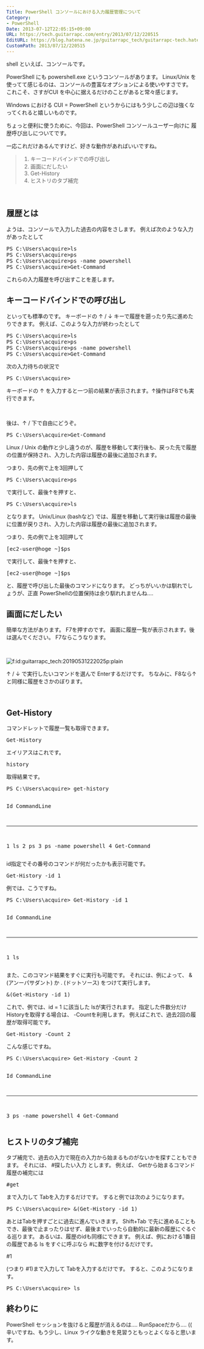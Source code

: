 ```yaml
---
Title: PowerShell コンソールにおける入力履歴管理について
Category:
- PowerShell
Date: 2013-07-12T22:05:15+09:00
URL: https://tech.guitarrapc.com/entry/2013/07/12/220515
EditURL: https://blog.hatena.ne.jp/guitarrapc_tech/guitarrapc-tech.hatenablog.com/atom/entry/11696248318757675831
CustomPath: 2013/07/12/220515
---
```


<p>shell といえば、コンソールです。</p>
<p>PowerShell にも powershell.exe というコンソールがあります。 Linux/Unix を使ってて感じるのは、コンソールの豊富なオプションによる使いやすさです。 これこそ、さすがCUI を中心に据えるだけのことがあると常々感じます。</p>
<p>Windows における CUI = PowerShell というからにはもう少しこの辺は強くなってくれると嬉しいものです。</p>
<p>ちょっと便利に使うために、今回は、PowerShell コンソールユーザー向けに 履歴呼び出しについてです。</p>
<p>一応これだけあるんですけど、好きな動作があればいいですね。</p>
<blockquote>
<ol>
<li>キーコードバインドでの呼び出し</li>
<li>画面にだしたい</li>
<li>Get-History</li>
<li>ヒストリのタブ補完</li>
</ol>
</blockquote>
<p> </p>
<h2>履歴とは</h2>
<p>ようは、コンソールで入力した過去の内容をさします。 例えば次のような入力があったとして</p>
<pre class="brush: powershell">PS C:\Users\acquire&gt;ls
PS C:\Users\acquire&gt;ps
PS C:\Users\acquire&gt;ps -name powershell
PS C:\Users\acquire&gt;Get-Command
</pre>
<p>これらの入力履歴を呼び出すことを差します。</p>
<h2>キーコードバインドでの呼び出し</h2>
<p>といっても標準のです。 キーボードの ↑ / ↓ キーで履歴を遡ったり先に進めたりできます。 例えば、このような入力が終わったとして</p>
<pre class="brush: powershell">PS C:\Users\acquire&gt;ls
PS C:\Users\acquire&gt;ps
PS C:\Users\acquire&gt;ps -name powershell
PS C:\Users\acquire&gt;Get-Command
</pre>
<p>次の入力待ちの状況で</p>
<pre class="brush: powershell">PS C:\Users\acquire&gt;
</pre>
<p>キーボードの ↑ を入力すると一つ前の結果が表示されます。↑操作はF8でも実行できます。</p>
<p> </p>
<p>後は、↑ / 下で自由にどうぞ。</p>
<pre class="brush: powershell">PS C:\Users\acquire&gt;Get-Command
</pre>
<p>Linux / Unix の動作と少し違うのが、履歴を移動して実行後も、戻った先で履歴の位置が保持され、入力した内容は履歴の最後に追加されます。</p>
<p>つまり、先の例で上を3回押して</p>
<pre class="brush: powershell">PS C:\Users\acquire&gt;ps
</pre>
<p>で実行して、最後↑を押すと、</p>
<pre class="brush: powershell">PS C:\Users\acquire&gt;ls
</pre>
<p>となります。 Unix/Linux (bashなど) では、履歴を移動して実行後は履歴の最後に位置が戻りされ、入力した内容は履歴の最後に追加されます。</p>
<p>つまり、先の例で上を3回押して</p>
<pre class="brush: powershell">[ec2-user@hoge ~]$ps
</pre>
<p>で実行して、最後↑を押すと、</p>
<pre class="brush: powershell">[ec2-user@hoge ~]$ps
</pre>
<p>と、履歴で呼び出した最後のコマンドになります。 どっちがいいかは馴れでしょうが、正直 PowerShellの位置保持は余り馴れれませんね....</p>
<h2>画面にだしたい</h2>
<p>簡単な方法があります。 F7を押すのです。 画面に履歴一覧が表示されます。後は選んでください。 F7ならこうなります。</p>
<p> </p>
<p><img class="hatena-fotolife" title="f:id:guitarrapc_tech:20190531222025p:plain" src="https://cdn-ak.f.st-hatena.com/images/fotolife/g/guitarrapc_tech/20190531/20190531222025.png" alt="f:id:guitarrapc_tech:20190531222025p:plain" /></p>
<p>↑ / ↓ で実行したいコマンドを選んで Enterするだけです。 ちなみに、F8なら↑と同様に履歴をさかのぼります。</p>
<p> </p>
<h2>Get-History</h2>
<p>コマンドレットで履歴一覧も取得できます。</p>
<pre class="brush: powershell">Get-History
</pre>
<p>エイリアスはこれです。</p>
<pre class="brush: powershell">history
</pre>
<p>取得結果です。</p>
<pre class="brush: powershell">PS C:\Users\acquire&gt; get-history

  Id CommandLine
  -- -----------
   1 ls
   2 ps
   3 ps -name powershell
   4 Get-Command
</pre>
<p>id指定でその番号のコマンドが何だったかも表示可能です。</p>
<pre class="brush: powershell">Get-History -id 1
</pre>
<p>例では、こうですね。</p>
<pre class="brush: powershell">PS C:\Users\acquire&gt; Get-History -id 1

  Id CommandLine
  -- -----------
   1 ls
</pre>
<p>また、このコマンド結果をすぐに実行も可能です。 それには、例によって、 &amp;(アンーパサダント) か . (ドットソース) をつけて実行します。</p>
<pre class="brush: powershell">&amp;(Get-History -id 1)
</pre>
<p>これで、例では、id = 1 に該当した lsが実行されます。 指定した件数分だけHistoryを取得する場合は、 -Countを利用します。 例えばこれで、過去2回の履歴が取得可能です。</p>
<pre class="brush: powershell">Get-History -Count 2
</pre>
<p>こんな感じですね。</p>
<pre class="brush: powershell">PS C:\Users\acquire&gt; Get-History -Count 2

  Id CommandLine
  -- -----------
   3 ps -name powershell
   4 Get-Command
</pre>
<h2>ヒストリのタブ補完</h2>
<p>タブ補完で、過去の入力で現在の入力から始まるものがないかを探すこともできます。 それには、 #探したい入力 とします。 例えば、 Getから始まるコマンド履歴の補完には</p>
<pre class="brush: powershell">#get
</pre>
<p>まで入力して Tabを入力するだけです。 すると例では次のようになります。</p>
<pre class="brush: powershell">PS C:\Users\acquire&gt; &amp;(Get-History -id 1)
</pre>
<p>あとはTabを押すごとに過去に進んでいきます。 Shift+Tab で先に進めることもでき、最後で止まったりはせず、最後までいったら自動的に最新の履歴にぐるぐる巡ります。 あるいは、履歴のidも同様にできます。 例えば、例における1番目の履歴である ls をすぐに呼ぶなら #に数字を付けるだけです。 </p>
<p><type>#1</type></p>
<p>(つまり #1)まで入力して Tabを入力するだけです。 すると、このようになります。</p>
<pre class="brush: powershell">PS C:\Users\acquire&gt; ls
</pre>
<h2>終わりに</h2>
<p>PowerShell セッションを抜けると履歴が消えるのは.... RunSpaceだから.... (( 辛いですね、もう少し、Linux ライクな動きを見習うともっとよくなると思います。</p>
